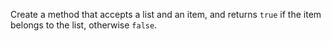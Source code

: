 Create a method that accepts a list and an item, and returns `true` if the item belongs to the list, otherwise `false`.
